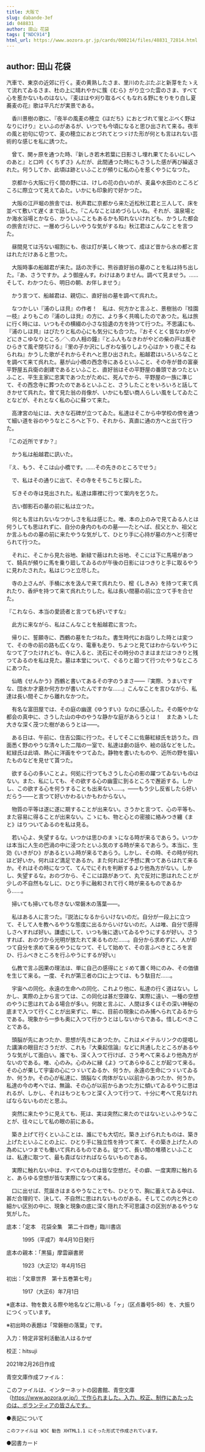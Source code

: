```yaml
---
title: 大阪で
slug: dabande-3ef
id: 048831
author: 田山 花袋
tags: ["NDC914"]
html_url: https://www.aozora.gr.jp/cards/000214/files/48831_72814.html
---
```


## author: 田山 花袋

汽車で、東京の近郊に行く。麦の黄熟したさま、里川のたぷたぷと新芽をたゝえて流れてゐるさま、杜の上に晴れやかに簇《むら》がり立つた雲のさま、すべて心を惹かないものはない。『麦ははや刈り取るべくもなれる野にをりをり白し夏蕎麦の花』歌は平凡だが実景である。

　香川景樹の歌に、『夜半の風麦の穂立《ほだち》におとづれて蛍とぶべく野はなりにけり』といふのがあるが、いつでも今頃になると思ひ出されて来る。夜半の風と初句に切つて、麦の穂立におとづれてとつゞけた形が何とも言はれない芸術的な感じを私に誘つた。



　曾て、関ヶ原を通つた時、『新しき若木若葉に日影さし埋れ果てたるいにしへのあと』と口吟《くちずさ》んだが、此間通つた時にもさうした感が再び繰返された。何うしてか、此頃は跡といふことが頻りに私の心を惹くやうになつた。



　京都から大阪に行く間の野には、けしの花の白いのが、麦畠や水田のところどころに際立つて見えてゐた。いかにも印象的で好かつた。



　大阪の江戸堀の旅舎では、秋声君に京都から来た近松秋江君と三人して、床を並べて敷いて遅くまで話した。『こんなことはめづらしいね。それが、温泉場とか海水浴場とかなら、かういふこともあるかも知れないけれども、かうした都会の旅舎だけに、一層めづらしいやうな気がするね』秋江君はこんなことを言つた。



　昼間見ては汚ない堀割にも、夜は灯が美しく映つて、成ほど昔から水の都と言はれただけあると思つた。



　大阪時事の船越君が来た。話の次手に、熊谷直好翁の墓のことを私は持ち出した。『あ、さうですか。よう御座んす。わけはありません。調べて見ませう。……そして、わかつたら、明日の朝、お伴しませう』

　かう言つて、船越君は、親切に、直好翁の墓を調べて呉れた。

　なつかしい『浦のしほ貝』の作者！　私は、何方かと言ふと、景樹翁の『桂園一枝』よりもこの『浦のしほ貝』の方に、より多く共鳴したのであつた。私は旅に行く時には、いつもその横綴の小さな拾遺の方を持つて行つた。不思議にも、『浦のしほ貝』はぴたりと私の心にも気分にも合つた。『おそくとく皆なわがやどにきこゆなりところ／＼の人相の鐘』『とふ人もなきわがやどの柴の戸は風ぞひらきて風ぞ閉ぢける』『里の子か沢にしぎわな張りしより心はかゝり夜こそねられね』かうした歌がそれからそれへと思ひ出された。船越君はいろいろなことを調べて来て呉れた。墓が山小橋の西念寺にあるといふこと、その寺が昔の富豪平野屋五兵衛の創建であるといふこと、直好翁はその平野屋の番頭であつたといふこと、平生主家に忠実であつたがために、死んでから、平野屋の一族に準じて、その西念寺に葬つたのであるといふこと、さうしたことをいろいろと話してきかせて呉れた。曾て見た翁の肖像が、いかにも堅い商人らしい風をしてゐたことなどが、それとなく私の心に蘇つて来た。



　高津宮の址には、大きな石碑が立つてゐた。私達はそこから中学校の傍を通つて細い道を谷のやうなところへと下り、それから、真直に通の方へと出て行つた。

『この近所ですか？』

　かう私は船越君に訊いた。

『え、もう、そこは山小橋です。……その先きのところでせう』

　で、私はその通りに出て、その寺をそちこちと探した。

　ぢきその寺は見出された。私達は庫裡に行つて案内を乞うた。

　古い御影石の墓の前に私は立つた。

　何とも言はれないなつかしさを私は感じた。唯、本の上のみで見てゐる人とは何うしても思はれずに、自分の身内のものの墓――たとへば、叔父とか、祖父とか言ふものの墓の前に来たやうな気がして、ひとり手に心持が墓の方へと引寄せられて行つた。

　それに、そこから見た谷地、新緑で蔽はれた谷地、そこには下に馬場があつて、騎兵が頻りに馬を乗り廻してゐるのが午後の日影にはつきりと手に取るやうに見わたされた。私はじつと立尽した。

　寺の上さんが、手桶に水を汲んで来て呉れたり、樒《しきみ》を持つて来て呉れたり、香炉を持つて来て呉れたりした。私は長い間墓の前に立つて手を合せた。

『これなら、本当の愛読者と言つても好いですな』

　此方に来ながら、私はこんなことを船越君に言つた。



　帰りに、誓願寺に、西鶴の墓をたづねた。書生時代にお詣りした時とは変つて、その寺の前の路も広くなり、電車も走り、ちよつと見てはわからないやうになつて了つたけれども、寺に入ると、流石にその時分のさまはまだはつきりと残つてゐるのを私は見た。墓は本堂について、ぐるりと廻つて行つたやうなところにあつた。

　仙皓《せんかう》西鶴と書いてあるその字のうまさ――『実際、うまいですな、団水か才磨か何方かが書いたんですかな……』こんなことを言ひながら、私達は長い間そこから離れなかつた。



　有名な富田屋では、その庭の幽邃《ゆうすい》なのに感心した。その賑やかな都会の真中に、さうした山の中のやうな静かな庭があらうとは！　またあゝした大きな深く茂つた樹があらうとは――。



　ある日は、午前に、住吉公園に行つた。そしてそこに佐藤紅緑氏を訪うた。四面悉く野のやうな清々した二階の一室で、私達は劇の話や、絵の話などをした。紅緑氏は此頃、熱心に洋画をやつてゐた。静物を書いたものや、近所の野を描いたものなどを見せて貰つた。





　欲する心の多いことよ。何処に行つてもさうした心の影の躍つてゐないものはない。また、私にしても、その欲する心の幽霊に到るところで邂逅する。しかし、この欲する心を何うすることも出来ない……。――もう少し反省したら好いだらう――と言つて好いかわるいかもわからない。



　物質の平等は遂に遂に期することが出来ない。さうかと言つて、心の平等も、また容易に得ることが出来ない。こゝにも、物と心との密接に絡みつき纏《まと》はりついてゐるのを私は見る。



　若い心よ、失望するな。いつかは思ひのまゝになる時が来るであらう。いつかは本当に人生の巴渦の中に浸つたといふ気のする時が来るであらう。本当に、生効《いきがひ》があるといふ時が来るであらう。しかし、その時、その時が何れほど好いか。何れほど満足であるか。また何れほど予想に異つてあらはれて来るか。それはその時になつて、てんでにそれを判断するより他為方がない。しかし、失望するな。おのづから、そこには路があつて、丸で反対に思はれたことが少しの不自然もなしに、ひとり手に融和されて行く時が来るものであるから……。



　掃いても掃いても尽きない常磐木の落葉――。



　私はある人に言つた。『説法になるからいけないのだ。自分が一段上に立つて、そして人を教へるやうな態度に出るからいけないのだ。人は唯、自分で感得しさへすれば好い。謙虚にして、いつも後に退いてゐるやうにするが好い。さうすれば、おのづから光明が放たれて来るものだ……。自分から求めずに、人が却つて自分を求めて来るやうになつて、そして始めて、その言ふべきところを言ひ、行ふべきところを行ふやうにするが好い』



　仏教で言ふ因果の理法は、単に自己の感得にとゞめて置く時にのみ、その価値を生じて来る。一度、それが第三者の口に上つては、もう駄目だ……。



　宇宙への同化、永遠の生命への同化、これより他に、私達の行く道はない。しかし、実際の上から言つては、この同化は甚だ空疎な、実際に遠い、一種の空想のやうに思はれてゐる場合が多い。何故と言ふに、人間は多くはその深い神秘の底まで入つて行くことが出来ずに、単に、目前の現象にのみ捕へられてゐるからである。現象から一歩も奥に入つて行かうとはしないからである。惜しむべきことである。



　頭脳が先にあつたか、思想が先きにあつたか。これはメイテルリンクの提唱した講演の眼目ださうだが、これも『大乗起信論』などに共通したところがあるやうな気がして面白い。誰でも、深く入つて行けば、さう考へて来るより他為方がないのである。唯、心のみ。心のみに縁《よ》つてあらゆることが起つて来る。その心が果して宇宙の心につゞいてゐるか、何うか。永遠の生命につゞいてゐるか、何うか。その心が私達に、頭脳なく肉体がない以前からあつたか、何うか。私達の今の考へでは、無論、その心が以前からあつた方に傾いてゐるやうに思はれるが、しかし、それはもつともつと深く入つて行つて、十分に考へて見なければならないものだと思ふ。



　突然に来たやうに見えても、死は、実は突然に来たのではないといふやうなことが、往々にして私の眼の前にある。



　築き上げて行くといふことは、誰にでも大切だ。築き上げられたものは、築き上げたといふことの上に、ひとり手に独立性を持つて来て、その築き上げた人の為めにいつまでも働いて呉れるものである。従つて、長い間の堆積といふことは、私達に取つて、最も貴ばなければならないものである。



　実際に触れない中は、すべてのものは皆な空想だ。その癖、一度実際に触れると、あらゆる空想が皆な実際になつて来る。



　口に出せば、荒誕きはまるやうなことでも、ひとりで、胸に蓄えてゐる中は、甚だ合理的で、決して、不自然に思はれないものがある。そしてこの内と外との細かい区別の中に、現象と現象の底に深く隠れた不可思議さの区別があるやうな気がした。













底本：「定本　花袋全集　第二十四巻」臨川書店

　　　1995（平成7）年4月10日発行

底本の親本：「黒猫」摩雲巓書房

　　　1923（大正12）年4月15日

初出：「文章世界　第十五巻第七号」

　　　1917（大正6）年7月1日

※底本は、物を数える際や地名などに用いる「ヶ」（区点番号5-86）を、大振りにつくっています。

※初出時の表題は「常磐樹の落葉」です。

入力：特定非営利活動法人はるかぜ

校正：hitsuji

2021年2月26日作成

青空文庫作成ファイル：

このファイルは、インターネットの図書館、青空文庫（https://www.aozora.gr.jp/）で作られました。入力、校正、制作にあたったのは、ボランティアの皆さんです。











●表記について


	このファイルは W3C 勧告 XHTML1.1 にそった形式で作成されています。







●図書カード